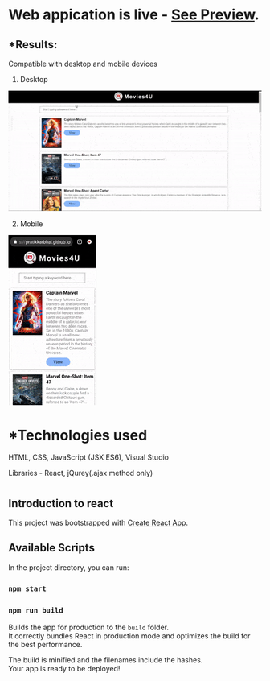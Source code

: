 # Web appication is live - [See Preview](https://pratikkarbhal.github.io/Movies4U/).

## *Results:

Compatible with desktop and mobile devices
1) Desktop

![landscape](desktop.gif)

2) Mobile

![Potrait](mobile.gif)


#
#


# *Technologies used

HTML, CSS, JavaScript (JSX ES6), Visual Studio

Libraries - React, jQurey(.ajax method only)



#
#

## Introduction to react

This project was bootstrapped with [Create React App](https://github.com/facebook/create-react-app).

## Available Scripts

In the project directory, you can run:

### `npm start`

### `npm run build`

Builds the app for production to the `build` folder.\
It correctly bundles React in production mode and optimizes the build for the best performance.

The build is minified and the filenames include the hashes.\
Your app is ready to be deployed!



